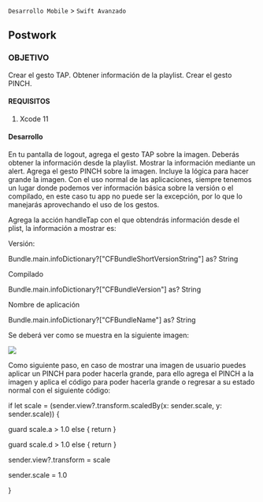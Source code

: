 `Desarrollo Mobile` > `Swift Avanzado`

## Postwork

### OBJETIVO

Crear el gesto TAP.
Obtener información de la playlist.
Crear el gesto PINCH.

#### REQUISITOS

1. Xcode 11

#### Desarrollo
En tu pantalla de logout, agrega el gesto TAP sobre la imagen.
Deberás obtener  la información desde la playlist.
Mostrar la información mediante un alert.
Agrega el gesto PINCH sobre la imagen.
Incluye la lógica para hacer grande la imagen.
Con el uso normal de las aplicaciones, siempre tenemos un lugar donde podemos ver información básica sobre la versión o el compilado, en este caso tu app no puede ser la excepción, por lo que lo manejarás aprovechando el uso de los gestos.

Agrega la acción handleTap con el que obtendrás información desde el plist, la información a mostrar es:

Versión: 

Bundle.main.infoDictionary?["CFBundleShortVersionString"] as? String

Compilado

Bundle.main.infoDictionary?["CFBundleVersion"] as? String

Nombre de aplicación

Bundle.main.infoDictionary?["CFBundleName"] as? String	

Se deberá ver como se muestra en la siguiente imagen:

![](1.png)

Como siguiente paso, en caso de mostrar una imagen de usuario puedes aplicar un PINCH para poder hacerla grande, para ello agrega el PINCH a la imagen y aplica el código para poder hacerla grande o regresar a su estado normal con el siguiente código:

if let scale = (sender.view?.transform.scaledBy(x: sender.scale, y: sender.scale)) {

guard scale.a > 1.0 else { return }

guard scale.d > 1.0 else { return }

sender.view?.transform = scale

sender.scale = 1.0

}


